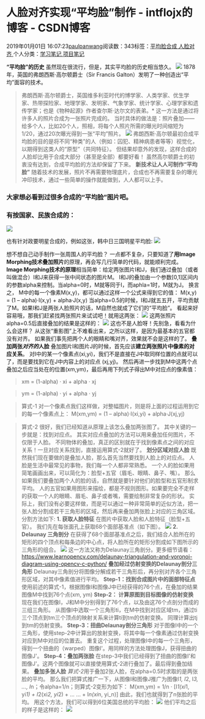
# 人脸对齐实现“平均脸”制作 - intflojx的博客 - CSDN博客


2019年01月01日 16:07:23[paulpanwang](https://me.csdn.net/intflojx)阅读数：343标签：[平均脸合成																](https://so.csdn.net/so/search/s.do?q=平均脸合成&t=blog)[人脸对齐																](https://so.csdn.net/so/search/s.do?q=人脸对齐&t=blog)[
							](https://so.csdn.net/so/search/s.do?q=平均脸合成&t=blog)个人分类：[学习笔记																](https://blog.csdn.net/intflojx/article/category/7252345)[项目笔记																](https://blog.csdn.net/intflojx/article/category/7947350)[
							](https://blog.csdn.net/intflojx/article/category/7252345)


**“平均脸”的历史**
虽然现在很流行，但是，其实平均脸的历史相当悠久。
![](https://img-blog.csdnimg.cn/20190101160325540.png?x-oss-process=image/watermark,type_ZmFuZ3poZW5naGVpdGk,shadow_10,text_aHR0cHM6Ly9ibG9nLmNzZG4ubmV0L2ludGZsb2p4,size_16,color_FFFFFF,t_70)
1878年，英国的弗朗西斯·高尔顿爵士（Sir Francis Galton）发明了一种创造出“平均”面容的技术。

> 弗朗西斯·高尔顿爵士，英国维多利亚时代的博学家、人类学家、优生学家、热带探险家、地理学家、发明家、气象学家、统计学家、心理学家和遗传学家；也是《物种起源》作者查尔斯·达尔文的表弟。*
这一方法是通过将许多人的照片合成为一张照片完成的。
当时具体的做法是：照片叠加——给多个人，比如20个人，照相，将每个人照片所需的曝光时间缩短为1/20，通过20次曝光得到一张“平均”照片。
![](https://img-blog.csdnimg.cn/20190101160352115.png?x-oss-process=image/watermark,type_ZmFuZ3poZW5naGVpdGk,shadow_10,text_aHR0cHM6Ly9ibG9nLmNzZG4ubmV0L2ludGZsb2p4,size_16,color_FFFFFF,t_70)
弗朗西斯·高尔顿最初合成平均脸的目的是将不同“种类”的人（例如：囚犯、精神病患者等等）视觉化，以期得到这类人的“原型”（共同特征）。
但结果却意外的发现，这样合成的人脸却比用于合成大部分（甚至是全部）都要好看！
虽然高尔顿爵士的初衷没有达到，合成平均脸的方法却保留了下来。
**新技术让人人可制作“平均脸”**
随着技术的发展，照片不再需要物理底片，合成也不再需要复杂的曝光冲印技术，通过一些简单的操作就能做到，人人都可以上手。

### 大家想必看到过很多合成的“平均脸”图片吧。
### 有按国家、民族合成的：
![](https://img-blog.csdnimg.cn/20190101160218702.png?x-oss-process=image/watermark,type_ZmFuZ3poZW5naGVpdGk,shadow_10,text_aHR0cHM6Ly9ibG9nLmNzZG4ubmV0L2ludGZsb2p4,size_16,color_FFFFFF,t_70)

也有针对政要明星合成的，例如这张，韩中日三国明星平均脸:
![](https://img-blog.csdnimg.cn/20190101160230981.png?x-oss-process=image/watermark,type_ZmFuZ3poZW5naGVpdGk,shadow_10,text_aHR0cHM6Ly9ibG9nLmNzZG4ubmV0L2ludGZsb2p4,size_16,color_FFFFFF,t_70)

想不想自己动手制作一张周围人的平均脸？
一点都不复杂，只要知道了**用Image Morphing技术叠加照片**的原理，再会写几行简单的代码，就能顺利完成。
**Image Morphing技术的原理**相当简单：给定两张图片I和J，我们通过叠加（或者叫做混合）I和J来获得一张中间状态的图片M。
I和J的叠加由一个参数[0,1]区间内的参数alpha来控制。当alpha=0时，M就等同于I，而aphla=1时，M就为J。
换言之， M中的每一个像素M(x,y)，都可以通过这样一个公式来得到它的值：
M(x,y) = (1 – alpha)·I(x,y) + alpha·J(x,y)
当alpha=0.5的时候，I和J就五五开，平均贡献了M。如果I和J是两张人脸照片的话，M自然也就成了它们的“平均脸”。
看起来好容易哦，那我们赶紧找两张照片来试试吧！就用这两张：
![](https://img-blog.csdnimg.cn/20190101160413133.png?x-oss-process=image/watermark,type_ZmFuZ3poZW5naGVpdGk,shadow_10,text_aHR0cHM6Ly9ibG9nLmNzZG4ubmV0L2ludGZsb2p4,size_16,color_FFFFFF,t_70)
这两张照片alpha=0.5后直接叠加的结果是这样的：
![](https://img-blog.csdnimg.cn/20190101160426706.png)
这也不是人脸呀！先别急，看看为什么会这样？
从这张“重影图”上不难看出来，之所以这样，是因为最基本的五官都没有对齐。
如果我们事先把两个人的眼睛和嘴对齐，效果就不会是这样的了。
**叠加两张*对齐的*人脸**
叠加图片I和图片J的时候，首先应该**建立两张照片中像素的对应关系**。
对I中的某一个像素点(xi,yi)，我们不是直接在J中取同样位置的点就可以了，而是要找到它在J中内容上的对应点 (xj,yj)。
然后再进一步找到M中这两个点叠加之后应当处在的位置(xm,ym)，最后再用下列式子得出M中对应点的像素值：

> xm = (1-alpha) · xi + alpha · xj

> ym = (1-alpha) · yi + alpha · yj

> 算式-1
对一个像素点我们这样做，对整幅图片，则是将上面的过程运用到它的每一个像素点上：
> M(xm,ym) = (1 – alpha)·I(xi,yi) + alpha·J(xj,yj)

> 算式-2
很好，我们已经知道从原理上该怎么叠加两张图了。
其中关键的一步就是：找到对应点。
其实对应点叠加的方法可以用来叠加任何图片，不仅限于人脸。
不同物体的叠加，真正的区别就在于找到像素点之间的对应关系！一旦对应关系找到，直接运用算式-2就好了。
**划分区域对应人脸**
既然我们现在要做的是叠加人脸，那么首先当然要找到人脸上的对应点。
人脸是生活中最常见的事物，我们每一个人都非常熟悉。
一个人的脸如果用简笔画画出来，可以简化为：脸型+五官（眉毛、眼睛、鼻子、嘴）。
那么如果我们要叠加两个人的脸的话，自然就是要针对他们的脸型和五官形制求平均。
人的五官如果用图形来描绘，都是不规则图形。如果要完全不走样的获取一个人的眼睛、眉毛、鼻子或者嘴，需要绘制非常复杂的形状。
实际上，我们没有必要这样做，而是可以通过一种非常简单的近似方法，把一张人脸分割成若干三角形的区域，然后再来叠加两张脸上对应的三角区域。
分割方法如下:
**1. 获取人脸特征**
在图片中获取人脸和人脸特征（脸型+五官）。
我们先在每张面孔上获取68个面部基准点（如下图）。
![](https://img-blog.csdnimg.cn/20190101160446861.png?x-oss-process=image/watermark,type_ZmFuZ3poZW5naGVpdGk,shadow_10,text_aHR0cHM6Ly9ibG9nLmNzZG4ubmV0L2ludGZsb2p4,size_16,color_FFFFFF,t_70)
**2. Delaunay 三角剖分**
在获得了68个面部基准点之后，我们结合人脸所在的矩形的四个顶点和每条边的中心点，将人脸所在的矩形分割成如下图所示的三角形的组合。
![](https://img-blog.csdnimg.cn/20190101160508985.png?x-oss-process=image/watermark,type_ZmFuZ3poZW5naGVpdGk,shadow_10,text_aHR0cHM6Ly9ibG9nLmNzZG4ubmV0L2ludGZsb2p4,size_16,color_FFFFFF,t_70)
这一方法又称为Delaunay三角剖分。更多细节请看：https://www.learnopencv.com/delaunay-triangulation-and-voronoi-diagram-using-opencv-c-python/
**叠加经过仿射变换的Delaunay剖分三角形**
Delaunay三角剖分将图像分解成若干三角形后，再分别对齐各个三角形区域，对其中像素值进行平均。
**Step-1：找到合成图片中的面部特征点**
使用前述的算式-1，根据图像I和图像J中已经获得的76个点，在叠加的结果图像M中找到76个点(xm, ym)
**Step-2： 计算原图到目标图像的仿射变换**
现在我们在图像I，J和M中分别得到了76个点，以及由这76个点剖分而成的三组三角形。
从图像I中选取一个三角形ti，在M中找到对应区域tm，通过ti三个顶点到tm三个顶点的映射关系来计算ti到tm的仿射变换。
同理计算出tj到tm的仿射变换。
**Step-3：扭曲Delaunay剖分三角形**
对于图像I中的一个三角形，使用step-2中计算出的放射变换，将其中每一个像素通过仿射变换对应到M中对应的位置去。
重复这个过程，处理图像I中的每一个三角形，得到一个扭曲的（warped）图像I'。用同样的方法处理图像J，获得扭曲的图像J'。
**Step-4：叠加两张脸**
在step-3中我们已经得到了扭曲的图像I'和图像J'。这两个图像就可以直接使用算式-2进行叠加了。最后得到叠加结果。
**叠加多张人脸**
*算式-2*用于叠加2张人脸，在alpha=0.5时求取的是两张脸的平均。
那么我们把算式推广一下，从图像I和图像J推广为图像I*1, I*2, I*3, ..., I*n；令alpha=1/n；则算式-2变形为如下：
M(xm,ym) = 1/n · [I*1(xi*1, yi*1) + I*2(xi*2, yi*2) + ... ... + I*n(xi*n, yi_n)]
由此，我们也就得到了n张脸的平均。
用这个方法，我们可以得到6位美国总统的平均脸：
![](https://img-blog.csdnimg.cn/20190101160526638.png?x-oss-process=image/watermark,type_ZmFuZ3poZW5naGVpdGk,shadow_10,text_aHR0cHM6Ly9ibG9nLmNzZG4ubmV0L2ludGZsb2p4,size_16,color_FFFFFF,t_70)
他们平均之后的样子是这样的：
![](https://img-blog.csdnimg.cn/20190101160633199.png?x-oss-process=image/watermark,type_ZmFuZ3poZW5naGVpdGk,shadow_10,text_aHR0cHM6Ly9ibG9nLmNzZG4ubmV0L2ludGZsb2p4,size_16,color_FFFFFF,t_70)


